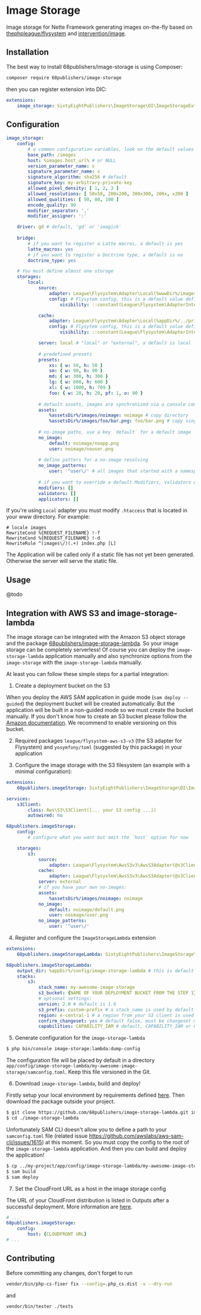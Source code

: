 # Image Storage

Image storage for Nette Framework generating images on-the-fly based on [thephpleague/flysystem](https://github.com/thephpleague/flysystem) and [intervention/image](https://github.com/Intervention/image).

## Installation

The best way to install 68publishers/image-storage is using Composer:

```bash
composer require 68publishers/image-storage
```

then you can register extension into DIC:

```yaml
extensions:
    image_storage: SixtyEightPublishers\ImageStorage\DI\ImageStorageExtension
```

## Configuration

```yaml
image_storage:
    config:
        # a common configuration variables, look on the default values into Config class
        base_path: /images
        host: %images.host_url% # or NULL
        version_parameter_name: v
        signature_parameter_name: s
        signature_algorithm: sha256 # default
        signature_key: my-arbitrary-private-key
        allowed_pixel_density: [ 1, 2, 3 ]
        allowed_resolutions: [ 50x50, 200x200, 300x300, 200x, x200 ]
        allowed_qualities: [ 50, 80, 100 ]
        encode_quality: 90
        modifier_separator: ','
        modifier_assigner: ':'

    driver: gd # default, 'gd' or 'imagick'
    
    bridge:
        # if you want to register a Latte macros, a default is yes
    	latte_macros: yes
        # if you want to register a Doctrine type, a default is no
        doctrine_type: yes

    # You must define almost one storage
    storages:
        local:
            source:
                adapter: League\Flysystem\Adapter\Local(%wwwDir%/images)
                config: # Flysytem config, this is a default value defined by an extension:
                    visibility: ::constant(League\Flysystem\AdapterInterface::VISIBILITY_PRIVATE)

            cache:
                adapter: League\Flysystem\Adapter\Local(%appDir%/../private/images)
                config: # Flysytem config, this is a default value defined by an extension:
                    visibility: ::constant(League\Flysystem\AdapterInterface::VISIBILITY_PUBLIC)

            server: local # "local" or "external", a default is local
            
            # predefined presets
            presets:
                xs: { w: 50, h: 50 }
                sm: { w: 90, h: 90 }
                md: { w: 300, h: 300 }
                lg: { w: 600, h: 600 }
                xl: { w: 1000, h: 709 }
                foo: { w: 20, h: 20, pf: 1, o: 90 }
                
            # default assets, images are synchronized via a console command
            assets:
                %assetsDir%/images/noimage: noimage # copy directory
                %assetsDir%/images/foo/bar.png: foo/bar.png # copy single file
                
            # no-image paths, use a key `default` for a default image
            no_image:
                default: noimage/noapp.png
                user: noimage/nouser.png
                
            # define patters for a no-image resolving
            no_image_patterns:
                user: '^user\/' # all images that started with a namespace `user/` will have a no-image `user`
                
            # if you want to override a default Modifiers, Validators or Applicator, define it here. Otherwise don't define these keys
            modifiers: []
            validators: []
            applicators: []
```

If you're using `Local` adapter you must modify `.htaccess` that is located in your www directory. For example:

```apacheconf
# locale images
RewriteCond %{REQUEST_FILENAME} !-f
RewriteCond %{REQUEST_FILENAME} !-d
RewriteRule ^(images\/)(.+) index.php [L]
```

The Application will be called only if a static file has not yet been generated. Otherwise the server will serve the static file.

## Usage

@todo

## Integration with AWS S3 and image-storage-lambda

The image storage can be integrated with the Amazon S3 object storage and the package [68publishers/image-storage-lambda](https://github.com/68publishers/image-storage-lambda). So your image storage can be completely serverless!
Of course you can deploy the `image-storage-lambda` application manually and also synchronize options from the `image-storage` with the `image-storage-lambda` manually.

At least you can follow these simple steps for a partial integration:

1) Create a deployment bucket on the S3

When you deploy the AWS SAM application in guide mode (`sam deploy --guided`) the deployment bucket will be created automatically. But the application will be built in a non-guided mode so we must create the bucket manually.
If you don't know how to create an S3 bucket please follow the [Amazon documentation](https://docs.aws.amazon.com/AmazonS3/latest/gsg/CreatingABucket.html). We recommend to enable versioning on this bucket.

2) Required packages `league/flysystem-aws-s3-v3` (the S3 adapter for Flysystem) and `yosymfony/toml` (suggested by this package) in your application

3) Configure the image storage with the S3 filesystem (an example with a minimal configuration):

```yaml
extensions:
    68publishers.imageStorage: SixtyEightPublishers\ImageStorage\DI\ImageStorageExtension

services:
    s3Client:
        class: Aws\S3\S3Client([... your S3 config ...])
        autowired: no

68publishers.imageStorage:
    config:
        # configure what you want but omit the `host` option for now

    storages:
        s3:
            source:
                adapter: League\Flysystem\AwsS3v3\AwsS3Adapter(@s3Client, my-awesome-source-bucket) # a bucket doesn't exists at this point
            cache:
                adapter: League\Flysystem\AwsS3v3\AwsS3Adapter(@s3Client, my-awesome-cache-bucket) # a bucket doesn't exists at this point
            server: external
            # if you have your own no-images:
            assets:
                %assetsDir%/images/noimage: noimage
            no_image:
                default: noimage/default.png
                user: noimage/user.png
            no_image_patterns:
                user: '^user\/'
```

4) Register and configure the `ImageStorageLambda` extension

```yaml
extensions:
    68publishers.imageStorageLambda: SixtyEightPublishers\ImageStorage\DI\ImageStorageLambdaExtension

68publishers.imageStorageLambda:
    output_dir: %appDir%/config/image-storage-lambda # this is default
    stacks:
        s3:
            stack_name: my-awesome-image-storage
            s3_bucket: {NAME OF YOUR DEPLOYMENT BUCKET FROM THE STEP 1}
            # optional settings:
            version: 2.0 # default is 1.0
            s3_prefix: custom-prefix # a stack_name is used by default
            region: e-central-1 # a region from your S3 client is used by default
            confirm_changeset: yes # default false, must be changeset manually confirmed during deploy?
            capabilities: CAPABILITY_IAM # default, CAPABILITY_IAM or CAPABILITY_NAMED_IAM only
```

5) Generate configuration for the `image-storage-lambda`

```sh
$ php bin/console image-storage:lambda:dump-config
```

The configuration file will be placed by default in a directory `app/config/image-storage-lambda/my-awesome-image-storage/samconfig.toml`. Keep this file versioned in the Git.

6) Download `image-storage-lambda`, build and deploy!

Firstly setup your local environment by requirements defined [here](https://github.com/68publishers/image-storage-lambda#requirements). Then download the package outside your project.

```sh
$ git clone https://github.com/68publishers/image-storage-lambda.git image-storage-lambda
$ cd ./image-storage-lambda
```

Unfortunately SAM CLI doesn't allow you to define a path to your `samconfig.toml` file (related issue https://github.com/awslabs/aws-sam-cli/issues/1615) at this moment. 
So you must copy the config to the root of the `image-storage-lambda` application.
And then you can build and deploy the application!

```sh
$ cp ../my-project/app/config/image-storage-lambda/my-awesome-image-storage/samconfig.toml samconfig.toml
$ sam build
$ sam deploy
```

7) Set the CloudFront URL as a host in the image storage config

The URL of your CloudFront distribution is listed in Outputs after a successful deployment. More information are [here](https://github.com/68publishers/image-storage-lambda#what-is-the-url-of-my-api).

```yaml
# ...
68publishers.imageStorage:
    config:
        host: {CLOUDFRONT URL}
# ...
```

## Contributing

Before committing any changes, don't forget to run

```bash
vendor/bin/php-cs-fixer fix --config=.php_cs.dist -v --dry-run
```

and

```bash
vendor/bin/tester ./tests
```
